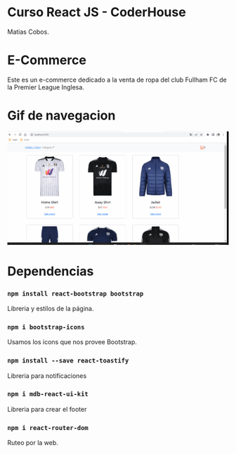 # Curso React JS - CoderHouse

Matias Cobos.

# E-Commerce

Este es un e-commerce dedicado a la venta de ropa del club Fullham FC de la Premier League Inglesa.

# Gif de navegacion

![image](https://github.com/MatiCobos/React/blob/master/media/NavigationGif.gif)

# Dependencias

### `npm install react-bootstrap bootstrap`

Libreria y estilos de la página.

### `npm i bootstrap-icons`

Usamos los icons que nos provee Bootstrap.

### `npm install --save react-toastify`

Libreria para notificaciones

### `npm i mdb-react-ui-kit`

Libreria para crear el footer

### `npm i react-router-dom`

Ruteo por la web.
